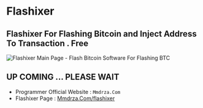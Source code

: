 # Flashixer

## Flashixer For Flashing Bitcoin and Inject Address To Transaction . Free

![Flashixer Main Page - Flash Bitcoin Software For Flashing BTC](https://raw.githubusercontent.com/Pymmdrza/Flashixer/mainx/01Flashixer_Main.png 'Flashixer Main Page - Flash Bitcoin Software For Flashing BTC')

## UP COMING ... PLEASE WAIT 

- Programmer Official Website : `Mmdrza.Com`
- Flashixer Page : [Mmdrza.Com/flashixer](https://mmdrza.com/flashixer 'MMDRZA - Official Page Flashixer For Flashing Bitcoin Transaction')
